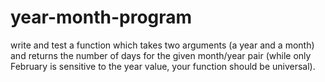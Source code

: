 # year-month-program
write and test a function which takes two arguments (a year and a month) and returns the number of days for the given month/year pair (while only February is sensitive to the year value, your function should be universal).
